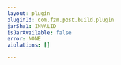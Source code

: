 ```yaml
---
layout: plugin
pluginId: com.fzm.post.build.plugin
jarSha1: INVALID
isJarAvailable: false
error: NONE
violations: []

---
```

